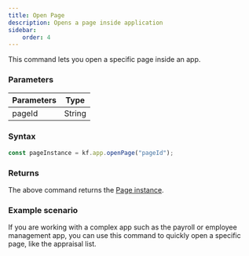 ```yaml
---
title: Open Page
description: Opens a page inside application
sidebar:
    order: 4
---
```


This command lets you open a specific page inside an app.

### Parameters

| Parameters | Type   |
| ---------- | ------ |
| pageId     | String |

### Syntax

```js
const pageInstance = kf.app.openPage("pageId");
```

### Returns

The above command returns the
[Page instance](/app/page/).

### Example scenario

If you are working with a complex app such as the payroll or employee management app, you can use this command to quickly open a specific page, like the appraisal list.
